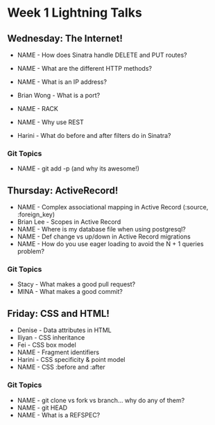 # Week 1 Lightning Talks

## Wednesday: The Internet!

- NAME - How does Sinatra handle DELETE and PUT routes?
- NAME - What are the different HTTP methods?

- NAME - What is an IP address?
- Brian Wong - What is a port?

- NAME - RACK
- NAME - Why use REST
- Harini - What do before and after filters do in Sinatra?

### Git Topics
- NAME - git add -p (and why its awesome!)

## Thursday: ActiveRecord!

- NAME - Complex associational mapping in Active Record (:source, :foreign_key)
- Brian Lee - Scopes in Active Record
- NAME - Where is my database file when using postgresql?
- NAME - Def change vs up/down in Active Record migrations
- NAME - How do you use eager loading to avoid the N + 1 queries problem?

### Git Topics
- Stacy - What makes a good pull request?
- MINA - What makes a good commit?

## Friday: CSS and HTML!

- Denise - Data attributes in HTML
- Iliyan - CSS inheritance
- Fei - CSS box model
- NAME - Fragment identifiers
- Harini - CSS specificity & point model
- NAME - CSS :before and :after

### Git Topics
- NAME - git clone vs fork vs branch… why do any of them?
- NAME - git HEAD
- NAME - What is a REFSPEC?
